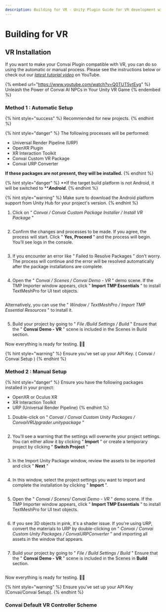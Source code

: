 ```yaml
---
description: Building for VR - Unity Plugin Guide for VR development with Convai.
---
```


# Building for VR

## VR Installation

If you want to make your Convai Plugin compatible with VR, you can do so using the automatic or manual process. Please see the instructions below or check out our [_latest tutorial video_](https://www.youtube.com/watch?v=Q0TUT5vtEyg) on YouTube.

{% embed url="https://www.youtube.com/watch?v=Q0TUT5vtEyg" %}
Unleash the Power of Convai AI NPCs in Your Unity VR Game
{% endembed %}

### Method 1 : Automatic Setup

{% hint style="success" %}
Recommended for new projects.
{% endhint %}

{% hint style="danger" %}
The following processes will be performed:

* Universal Render Pipeline (URP)
* OpenXR Plugin
* XR Interaction Toolkit
* Convai Custom VR Package
* Convai URP Converter

**If these packages are not present, they will be installed.**
{% endhint %}

{% hint style="danger" %}
**If the target build platform is not Android, it will be switched to **_**Android.**_
{% endhint %}

{% hint style="warning" %}
Make sure to download the Android platform support from Unity Hub for your project's version.
{% endhint %}

1. Click on " _Convai / Convai Custom Package Installer / Install VR Package_ "

<figure><img src="../../../.gitbook/assets/ConvaiCustomPackageInstaller (2).png" alt=""><figcaption></figcaption></figure>

2. Confirm the changes and processes to be made. If you agree, the process will start.                     Click " **Yes, Proceed** " and the process will begin. You'll see logs in the console.

<figure><img src="../../../.gitbook/assets/ConvaiCustomPackageInstallerConfirmWindow.png" alt=""><figcaption></figcaption></figure>

3. If you encounter an error like " Failed to Resolve Packages " don't worry. The process will continue and the error will be resolved automatically after the package installations are complete.

<figure><img src="../../../.gitbook/assets/VRLogs.png" alt=""><figcaption></figcaption></figure>

4. Open the " _Convai / Scenes / Convai Demo - VR_ " demo scene. If the TMP Importer window appears, click " **Import TMP Essentials** " to install TextMeshPro for UI text objects.

<figure><img src="../../../.gitbook/assets/AutomaticallyImportTMPEssentials.png" alt=""><figcaption></figcaption></figure>

Alternatively, you can use the " _Window / TextMeshPro / Import TMP Essential Resources_ " to install it.

<figure><img src="../../../.gitbook/assets/ManualImportTMPEssentialsResources.png" alt=""><figcaption></figcaption></figure>

5. Build your project by going to " _File /Build Settings / Build_ " Ensure that the " **Convai Demo - VR** " scene is included in the Scenes in Build section.

Now everything is ready for testing. 🙂✅

{% hint style="warning" %}
Ensure you've set up your API Key. ( Convai / Convai Setup )
{% endhint %}

### Method 2 : Manual Setup&#x20;

{% hint style="danger" %}
Ensure you have the following packages installed in your project:

* OpenXR or Oculus XR
* XR Interaction Toolkit
* URP (Universal Render Pipeline)
{% endhint %}

1. Double-click on " _Convai / Convai Custom Unity Packages / ConvaiVRUpgrader.unitypackage_ "

<figure><img src="../../../.gitbook/assets/ConvaiVRUpgrader.png" alt=""><figcaption></figcaption></figure>

2. You'll see a warning that the settings will overwrite your project settings. You can either allow it by clicking " **Import** " or create a temporary project by clicking " **Switch Project** "

<figure><img src="../../../.gitbook/assets/VRUpgraderWarning (1).png" alt=""><figcaption></figcaption></figure>

3. In the Import Unity Package window, review the assets to be imported and click " **Next** "

<figure><img src="../../../.gitbook/assets/ConvaiVRUpgraderimport_1.png" alt=""><figcaption></figcaption></figure>

4. In this window, select the project settings you want to import and complete the installation by clicking " **Import** ".

<figure><img src="../../../.gitbook/assets/ConvaiVRUpgraderimport_2.png" alt=""><figcaption></figcaption></figure>

5. Open the " _Convai / Scenes/ Convai Demo - VR_ " demo scene. If the TMP Importer window appears, click " **Import TMP Essentials** " to install TextMeshPro for UI text objects.

<figure><img src="../../../.gitbook/assets/AutomaticallyImportTMPEssentials.png" alt=""><figcaption></figcaption></figure>

6. If you see 3D objects in pink, it's a shader issue. If you're using URP, convert the materials to URP by double-clicking on " _Convai / Convai Custom Unity Packages / ConvaiURPConverter_ " and importing all assets in the window that appears.

<figure><img src="../../../.gitbook/assets/ConvaiURPConverter.png" alt=""><figcaption></figcaption></figure>

7. Build your project by going to " _File / Build Settings / Build_ " Ensure that the " **Convai Demo - VR** " scene is included in the Scenes in **Build** section.

<figure><img src="../../../.gitbook/assets/VRBuildSettings.png" alt=""><figcaption></figcaption></figure>

Now everything is ready for testing. 🙂✅

{% hint style="warning" %}
Ensure you've set up your API Key (Convai/Convai Setup).
{% endhint %}



### Convai Default VR Controller Scheme

<figure><img src="../../../.gitbook/assets/ConvaiDefaultVRControllerScheme.png" alt=""><figcaption></figcaption></figure>
